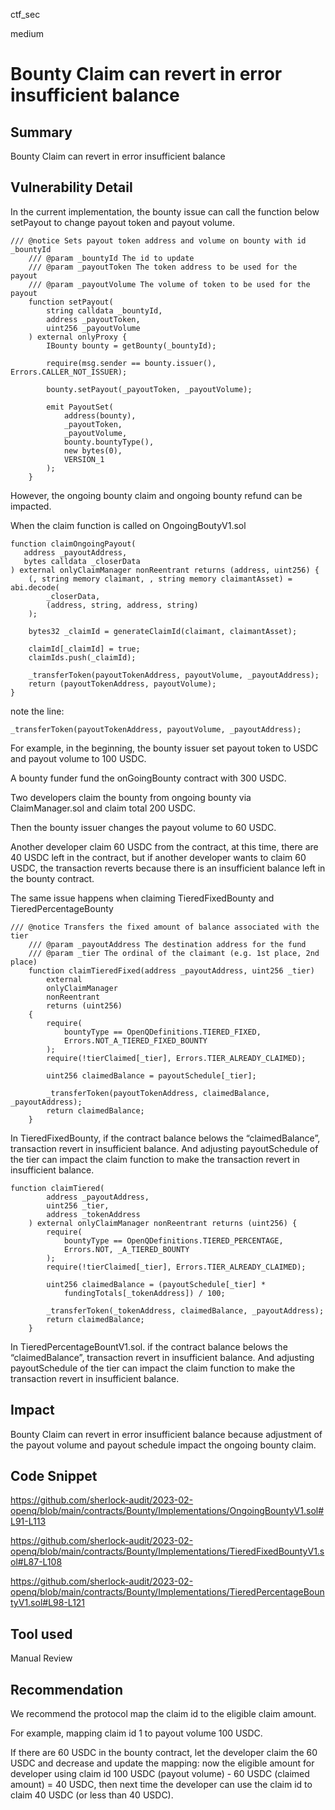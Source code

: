 ctf_sec

medium

# Bounty Claim can revert in error insufficient balance

## Summary

Bounty Claim can revert in error insufficient balance

## Vulnerability Detail

In the current implementation, the bounty issue can call the function below setPayout to change payout token and payout volume.

```solidity
/// @notice Sets payout token address and volume on bounty with id _bountyId
    /// @param _bountyId The id to update
    /// @param _payoutToken The token address to be used for the payout
    /// @param _payoutVolume The volume of token to be used for the payout
    function setPayout(
        string calldata _bountyId,
        address _payoutToken,
        uint256 _payoutVolume
    ) external onlyProxy {
        IBounty bounty = getBounty(_bountyId);

        require(msg.sender == bounty.issuer(), Errors.CALLER_NOT_ISSUER);

        bounty.setPayout(_payoutToken, _payoutVolume);

        emit PayoutSet(
            address(bounty),
            _payoutToken,
            _payoutVolume,
            bounty.bountyType(),
            new bytes(0),
            VERSION_1
        );
    }
```

However, the ongoing bounty claim and ongoing bounty refund can be impacted.

When the claim function is called on OngoingBoutyV1.sol

```solidity
function claimOngoingPayout(
   address _payoutAddress,
   bytes calldata _closerData
) external onlyClaimManager nonReentrant returns (address, uint256) {
    (, string memory claimant, , string memory claimantAsset) = abi.decode(
        _closerData,
        (address, string, address, string)
    );

    bytes32 _claimId = generateClaimId(claimant, claimantAsset);

    claimId[_claimId] = true;
    claimIds.push(_claimId);

    _transferToken(payoutTokenAddress, payoutVolume, _payoutAddress);
    return (payoutTokenAddress, payoutVolume);
}
```

note the line:

```solidity
_transferToken(payoutTokenAddress, payoutVolume, _payoutAddress);
```

For example, in the beginning, the bounty issuer set payout token to USDC and payout volume to 100 USDC.

A bounty funder fund the onGoingBounty contract with 300 USDC.

Two developers claim the bounty from ongoing bounty via ClaimManager.sol and claim total 200 USDC.

Then the bounty issuer changes the payout volume to 60 USDC.

Another developer claim 60 USDC from the contract, at this time, there are 40 USDC left in the contract, but if another developer wants to claim 60 USDC, the transaction reverts because there is an insufficient balance left in the bounty contract.

The same issue happens when claiming TieredFixedBounty and TieredPercentageBounty

```solidity
/// @notice Transfers the fixed amount of balance associated with the tier
    /// @param _payoutAddress The destination address for the fund
    /// @param _tier The ordinal of the claimant (e.g. 1st place, 2nd place)
    function claimTieredFixed(address _payoutAddress, uint256 _tier)
        external
        onlyClaimManager
        nonReentrant
        returns (uint256)
    {
        require(
            bountyType == OpenQDefinitions.TIERED_FIXED,
            Errors.NOT_A_TIERED_FIXED_BOUNTY
        );
        require(!tierClaimed[_tier], Errors.TIER_ALREADY_CLAIMED);

        uint256 claimedBalance = payoutSchedule[_tier];

        _transferToken(payoutTokenAddress, claimedBalance, _payoutAddress);
        return claimedBalance;
    }
```

In TieredFixedBounty, if the contract balance belows the “claimedBalance”, transaction revert in insufficient balance.  And adjusting payoutSchedule of the tier can impact the claim function to make the transaction revert in insufficient balance.

```solidity
function claimTiered(
        address _payoutAddress,
        uint256 _tier,
        address _tokenAddress
    ) external onlyClaimManager nonReentrant returns (uint256) {
        require(
            bountyType == OpenQDefinitions.TIERED_PERCENTAGE,
            Errors.NOT, _A_TIERED_BOUNTY
        );
        require(!tierClaimed[_tier], Errors.TIER_ALREADY_CLAIMED);

        uint256 claimedBalance = (payoutSchedule[_tier] *
            fundingTotals[_tokenAddress]) / 100;

        _transferToken(_tokenAddress, claimedBalance, _payoutAddress);
        return claimedBalance;
    }
```

In TieredPercentageBountV1.sol. if the contract balance belows the “claimedBalance”, transaction revert in insufficient balance.  And adjusting payoutSchedule of the tier can impact the claim function to make the transaction revert in insufficient balance.

## Impact

Bounty Claim can revert in error insufficient balance because adjustment of the payout volume and payout schedule impact the ongoing bounty claim.

## Code Snippet

https://github.com/sherlock-audit/2023-02-openq/blob/main/contracts/Bounty/Implementations/OngoingBountyV1.sol#L91-L113

https://github.com/sherlock-audit/2023-02-openq/blob/main/contracts/Bounty/Implementations/TieredFixedBountyV1.sol#L87-L108

https://github.com/sherlock-audit/2023-02-openq/blob/main/contracts/Bounty/Implementations/TieredPercentageBountyV1.sol#L98-L121

## Tool used

Manual Review

## Recommendation

We recommend the protocol map the claim id to the eligible claim amount.

For example, mapping claim id 1 to payout volume 100 USDC.

If there are 60 USDC in the bounty contract, let the developer claim the 60 USDC and decrease and update the mapping: now the eligible amount for developer using claim id 100 USDC (payout volume) - 60 USDC (claimed amount) = 40 USDC, then next time the developer can use the claim id to claim 40 USDC (or less than 40 USDC).